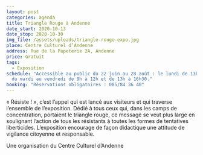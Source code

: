 ```yaml
---
layout: post
categories: agenda
title: Triangle Rouge à Andenne
date_start: 2020-10-13
date_stop: 2020-10-30
img_file: /assets/uploads/triangle-rouge-expo.jpg
place: Centre Culturel d’Andenne
address: Rue de la Papeterie 2A, Andenne
price: Gratuit
tags:
  - Exposition
schedule: "Accessible au public du 22 juin au 28 août : le lundi de 13h à 16h30,
  du mardi au vendredi de 9h à 12h et de 13h à 16h30."
booking: "Réservations obligatoires : 085/84 36 40"
---
```

« Résiste ! », c’est l’appel qui est lancé aux visiteurs et qui traverse l’ensemble de l’exposition. Dédié à tous ceux qui, dans les camps de concentration, portaient le triangle rouge, ce message se veut plus large en soulignant l’action de tous les résistants à toutes les formes de tentatives liberticides. L’exposition encourage de façon didactique une attitude de vigilance citoyenne et responsable.

Une organisation du Centre Culturel d’Andenne